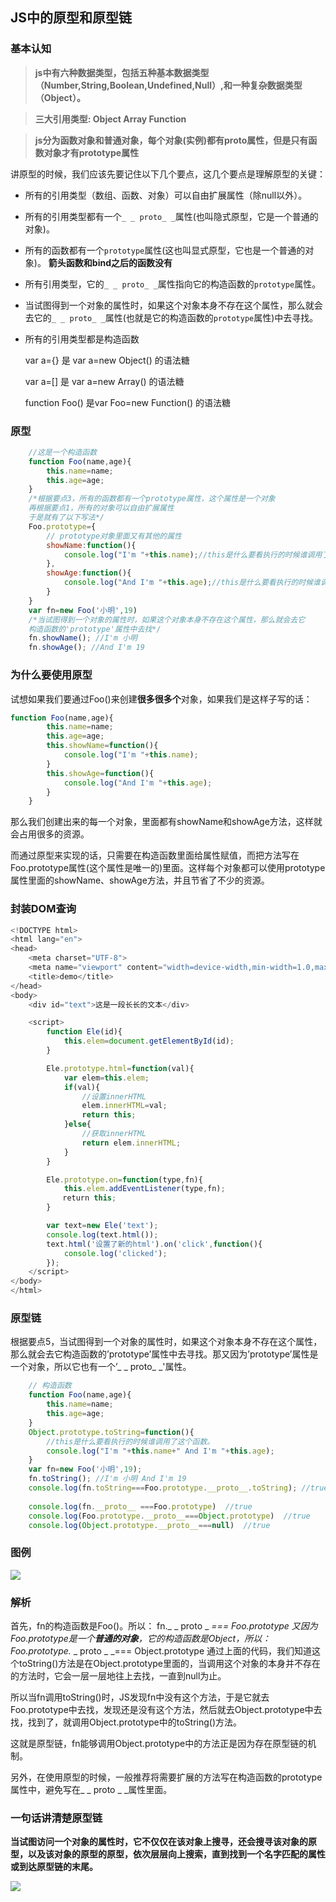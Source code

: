 

## JS中的原型和原型链

###  基本认知

> **js中有六种数据类型，包括五种基本数据类型（Number,String,Boolean,Undefined,Null）,和一种复杂数据类型（Object）。**

>  **三大引用类型: Object Array Function** 

>  **js分为函数对象和普通对象，每个对象(实例)都有proto属性，但是只有函数对象才有prototype属性**

讲原型的时候，我们应该先要记住以下几个要点，这几个要点是理解原型的关键：

- 所有的引用类型（数组、函数、对象）可以自由扩展属性（除null以外）。

- 所有的引用类型都有一个`_ _ proto_ _`属性(也叫隐式原型，它是一个普通的对象)。

- 所有的函数都有一个`prototype`属性(这也叫显式原型，它也是一个普通的对象)。 **箭头函数和bind之后的函数没有**

- 所有引用类型，它的`_ _ proto_ _`属性指向它的构造函数的`prototype`属性。

- 当试图得到一个对象的属性时，如果这个对象本身不存在这个属性，那么就会去它的`_ _ proto_ _`属性(也就是它的构造函数的`prototype`属性)中去寻找。

- 所有的引用类型都是构造函数

  var a={}  是 var a=new Object() 的语法糖

  var a=[] 是 var a=new Array() 的语法糖

  function Foo()  是var Foo=new Function() 的语法糖

### 原型

```js
	//这是一个构造函数
	function Foo(name,age){
		this.name=name;
		this.age=age;
	}
	/*根据要点3，所有的函数都有一个prototype属性，这个属性是一个对象
	再根据要点1，所有的对象可以自由扩展属性
	于是就有了以下写法*/
	Foo.prototype={
		// prototype对象里面又有其他的属性
		showName:function(){
			console.log("I'm "+this.name);//this是什么要看执行的时候谁调用了这个函数
		},
		showAge:function(){
			console.log("And I'm "+this.age);//this是什么要看执行的时候谁调用了这个函数
		}
	}
	var fn=new Foo('小明',19)
	/*当试图得到一个对象的属性时，如果这个对象本身不存在这个属性，那么就会去它
	构造函数的'prototype'属性中去找*/
	fn.showName(); //I'm 小明
	fn.showAge(); //And I'm 19
```
### 为什么要使用原型

试想如果我们要通过Foo()来创建**很多很多个**对象，如果我们是这样子写的话：

```js
function Foo(name,age){
		this.name=name;
		this.age=age;
		this.showName=function(){
			console.log("I'm "+this.name);
		}
		this.showAge=function(){
			console.log("And I'm "+this.age);
		}
	}
```
那么我们创建出来的每一个对象，里面都有showName和showAge方法，这样就会占用很多的资源。

而通过原型来实现的话，只需要在构造函数里面给属性赋值，而把方法写在Foo.prototype属性(这个属性是唯一的)里面。这样每个对象都可以使用prototype属性里面的showName、showAge方法，并且节省了不少的资源。

### 封装DOM查询

```js
<!DOCTYPE html>
<html lang="en">
<head>
    <meta charset="UTF-8">
    <meta name="viewport" content="width=device-width,min-width=1.0,max-width=1.0,initial-scale=1.0,user-scalable=no">
    <title>demo</title>
</head>
<body>
    <div id="text">这是一段长长的文本</div>

    <script>
        function Ele(id){
            this.elem=document.getElementById(id);
        }

        Ele.prototype.html=function(val){
            var elem=this.elem;
            if(val){
                //设置innerHTML
                elem.innerHTML=val;
                return this;
            }else{
                //获取innerHTML
                return elem.innerHTML;
            }
        }

        Ele.prototype.on=function(type,fn){
            this.elem.addEventListener(type,fn);
　　　　　　　return this;
        }

        var text=new Ele('text');
        console.log(text.html());
        text.html('设置了新的html').on('click',function(){
            console.log('clicked');
        });
    </script>
</body>
</html>
```

### 原型链

根据要点5，当试图得到一个对象的属性时，如果这个对象本身不存在这个属性，那么就会去它构造函数的’prototype’属性中去寻找。那又因为’prototype’属性是一个对象，所以它也有一个’_ _ proto_ _'属性。

```js
	// 构造函数
	function Foo(name,age){
	 	this.name=name;
	 	this.age=age;
	}
	Object.prototype.toString=function(){
		//this是什么要看执行的时候谁调用了这个函数。
		console.log("I'm "+this.name+" And I'm "+this.age);
	}
	var fn=new Foo('小明',19);
	fn.toString(); //I'm 小明 And I'm 19
	console.log(fn.toString===Foo.prototype.__proto__.toString); //true
	
	console.log(fn.__proto__ ===Foo.prototype)  //true
	console.log(Foo.prototype.__proto__===Object.prototype)  //true
	console.log(Object.prototype.__proto__===null)  //true
```
### 图例

![](https://img-blog.csdn.net/20180909114030465?watermark/2/text/aHR0cHM6Ly9ibG9nLmNzZG4ubmV0L3FxXzM2OTk2Mjcx/font/5a6L5L2T/fontsize/400/fill/I0JBQkFCMA==/dissolve/70)

### 解析

首先，fn的构造函数是Foo()。所以：
fn._ _ proto _ _=== Foo.prototype
又因为Foo.prototype是一个**普通的对象**，它的构造函数是Object，所以：
Foo.prototype._ _ proto _ _=== Object.prototype
通过上面的代码，我们知道这个toString()方法是在Object.prototype里面的，当调用这个对象的本身并不存在的方法时，它会一层一层地往上去找，一直到null为止。



所以当fn调用toString()时，JS发现fn中没有这个方法，于是它就去Foo.prototype中去找，发现还是没有这个方法，然后就去Object.prototype中去找，找到了，就调用Object.prototype中的toString()方法。



这就是原型链，fn能够调用Object.prototype中的方法正是因为存在原型链的机制。



另外，在使用原型的时候，一般推荐将需要扩展的方法写在构造函数的prototype属性中，避免写在_ _ proto _ _属性里面。

### 一句话讲清楚原型链

**当试图访问一个对象的属性时，它不仅仅在该对象上搜寻，还会搜寻该对象的原型，以及该对象的原型的原型，依次层层向上搜索，直到找到一个名字匹配的属性或到达原型链的末尾。**

![](https://user-gold-cdn.xitu.io/2020/4/21/1719d5061a3d5f66?imageslim)

